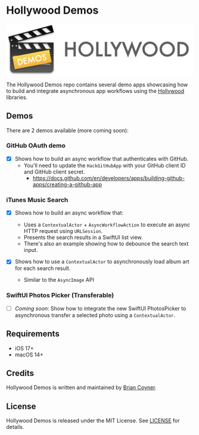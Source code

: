 # Hollywood Demos

![Header](Hollywood-Demos-Header.png)

The Hollywood Demos repo contains several demo apps showcasing how to build and integrate asynchronous app workflows
using the [Hollywood](https://github.com/briancoyner/hollywood) libraries.  

## Demos
There are 2 demos available (more coming soon):

### GitHub OAuth demo
- [X] Shows how to build an async workflow that authenticates with GitHub. 
  - You'll need to update the `HackGitHubApp` with your GitHub client ID and GitHub client secret. 
    - https://docs.github.com/en/developers/apps/building-github-apps/creating-a-github-app 
  
### iTunes Music Search
- [X] Shows how to build an async workflow that:
  - Uses a `ContextualActor` + `AsyncWorkflowAction` to execute an async HTTP request using `URLSession`.
  - Presents the search results in a SwiftUI list view.
  - There's also an example showing how to debounce the search text input. 

- [X] Shows how to use a `ContextualActor` to asynchronously load album art for each search result.
  - Similar to the `AsyncImage` API
  
### SwiftUI Photos Picker (Transferable)
- [ ] _Coming soon_: Show how to integrate the new SwiftUI PhotosPicker to asynchronous transfer a selected photo using a `ContextualActor`.

## Requirements
- iOS 17+
- macOS 14+


## Credits

Hollywood Demos is written and maintained by [Brian Coyner](https://briancoyner.github.io).

## License

Hollywood Demos is released under the MIT License.
See [LICENSE](https://github.com/briancoyner/hollywood-demos/blob/master/LICENSE) for details.
